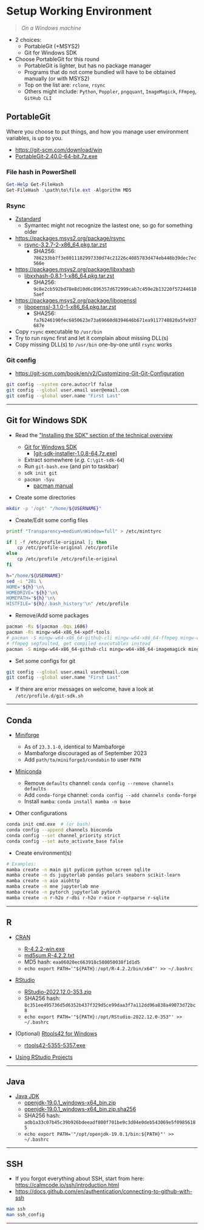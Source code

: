 # Setup Working Environment

> _On a Windows machine_

- 2 choices:
  - PortableGit (+MSYS2)
  - Git for Windows SDK
- Choose PortableGit for this round
  - PortableGit is lighter, but has no package manager
  - Programs that do not come bundled will have to be obtained manually (or with MSYS2)
  - Top on the list are: `rclone`, `rsync`
  - Others might include: `Python`, `Poppler`, `pngquant`, `ImageMagick`, `FFmpeg`, `GitHub CLI`

## PortableGit

Where you choose to put things, and how you manage user environment variables, is up to you.

- https://git-scm.com/download/win
- [PortableGit-2.40.0-64-bit.7z.exe](https://github.com/git-for-windows/git/releases/download/v2.40.0.windows.1/PortableGit-2.40.0-64-bit.7z.exe)

### File hash in PowerShell

```powershell
Get-Help Get-FileHash
Get-FileHash .\path\to\file.ext -Algorithm MD5
```

### Rsync

- [Zstandard](https://github.com/facebook/zstd/releases)
  - Symantec might not recognize the lastest one, so go for something older
- https://packages.msys2.org/package/rsync
  - [rsync-3.2.7-2-x86_64.pkg.tar.zst](https://mirror.msys2.org/msys/x86_64/rsync-3.2.7-2-x86_64.pkg.tar.zst)
    - SHA256: `786233bb7f3e8011182997330d74c21226c4085783d474eb448b39dec7ec566e`
- https://packages.msys2.org/package/libxxhash
  - [libxxhash-0.8.1-1-x86_64.pkg.tar.zst](https://mirror.msys2.org/msys/x86_64/libxxhash-0.8.1-1-x86_64.pkg.tar.zst)
    - SHA256: `9c8e2cb592bd78e8d10d6c896357d672999cab7c459e2b13220f572446105aef`
- https://packages.msys2.org/package/libopenssl
  - [libopenssl-3.1.0-1-x86_64.pkg.tar.zst](https://mirror.msys2.org/msys/x86_64/libopenssl-3.1.0-1-x86_64.pkg.tar.zst)
    - SHA256: `fa76246190fec6850623e73a69660d8394646b671ea9117748820a5fe937687e`
- Copy `rsync` executable to `/usr/bin`
- Try to run rsync first and let it complain about missing DLL(s)
- Copy missing DLL(s) to `/usr/bin` one-by-one until `rsync` works

### Git config

- https://git-scm.com/book/en/v2/Customizing-Git-Git-Configuration

```bash
git config --system core.autocrlf false
git config --global user.email user@email.com
git config --global user.name "First Last"
```

---

## Git for Windows SDK

- Read the ["Installing the SDK" section of the technical overview](https://github.com/git-for-windows/git/wiki/Technical-overview#installing-the-sdk)
  - [Git for Windows SDK](https://github.com/git-for-windows/build-extra/releases)
    - [[git-sdk-installer-1.0.8-64.7z.exe](https://github.com/git-for-windows/build-extra/releases/download/git-sdk-1.0.8/git-sdk-installer-1.0.8-64.7z.exe)]
  - Extract somewhere (_e.g._ `C:\git-sdk-64`)
  - Run `git-bash.exe` (and pin to taskbar)
  - `sdk init git`
  - `pacman -Syu`
    - [pacman manual](https://archlinux.org/pacman/pacman.8.html)

- Create some directories

```bash
mkdir -p '/opt' "/home/${USERNAME}"
```

- Create/Edit some config files

```bash
printf "Transparency=medium\nWindow=full" > /etc/minttyrc

if [ -f /etc/profile-original ]; then
	cp /etc/profile-original /etc/profile
else
	cp /etc/profile /etc/profile-original
fi

h="/home/${USERNAME}"
sed -i "28i \
HOME='${h}'\n\
HOMEDRIVE='${h}'\n\
HOMEPATH='${h}'\n\
HISTFILE='${h}/.bash_history'\n" /etc/profile
```

- Remove/Add some packages

```bash
pacman -Rs $(pacman -Qqs i686)
pacman -Rs mingw-w64-x86_64-xpdf-tools
# pacman -S mingw-w64-x86_64-github-cli mingw-w64-x86_64-ffmpeg mingw-w64-x86_64-imagemagick mingw-w64-x86_64-pngquant mingw-w64-x86_64-poppler tree
# ffmpeg segfaulted, get compiled executables instead
pacman -S mingw-w64-x86_64-github-cli mingw-w64-x86_64-imagemagick mingw-w64-x86_64-pngquant mingw-w64-x86_64-poppler tree
```

- Set some configs for git

```bash
git config --global user.email user@email.com
git config --global user.name "First Last"
```

- If there are error messages on welcome, have a look at `/etc/profile.d/git-sdk.sh`

---

## Conda

- [Miniforge](https://github.com/conda-forge/miniforge/releases)
  - As of `23.3.1-0`, identical to Mambaforge
  - Mambaforge discouraged as of September 2023
  - Add `path/to/miniforge3/condabin` to user `PATH`

- [Miniconda](https://docs.conda.io/en/latest/miniconda.html)
  - Remove `defaults` channel: `conda config --remove channels defaults`
  - Add `conda-forge` channel: `conda config --add channels conda-forge`
  - Install `mamba`: `conda install mamba -n base`

- Other configurations

```bash
conda init cmd.exe  # (or bash)
conda config --append channels bioconda
conda config --set channel_priority strict
conda config --set auto_activate_base false
```

- Create environment(s)

```bash
# Examples:
mamba create -n main git pydicom python screen sqlite
mamba create -n ds jupyterlab pandas polars seaborn scikit-learn
mamba create -n aio aiohttp
mamba create -n mne jupyterlab mne
mamba create -n pytorch jupyterlab pytorch
mamba create -n r-h2o r-dbi r-h2o r-mice r-optparse r-sqlite
```

---

## R

- [CRAN](https://cran.r-project.org)
  - [R-4.2.2-win.exe](https://cran.r-project.org/bin/windows/base/R-4.2.2-win.exe)
  - [md5sum.R-4.2.2.txt](https://cran.r-project.org/bin/windows/base/md5sum.R-4.2.2.txt)
  - MD5 hash: `eaa06020ec663918c580050038f1d1d5`
  - `echo export PATH='"${PATH}:/opt/R-4.2.2/bin/x64"' >> ~/.bashrc`

- [RStudio](https://posit.co/download/rstudio-desktop)
  - [RStudio-2022.12.0-353.zip](https://download1.rstudio.org/electron/windows/RStudio-2022.12.0-353.zip)
  - SHA256 hash: `8c351ee495736d5d6352b437f329d5ce99daa3f7a112dd96a838a49073d72bc8`
  - `echo export PATH='"${PATH}:/opt/RStudio-2022.12.0-353"' >> ~/.bashrc`

- (Optional) [Rtools42 for Windows](https://cran.r-project.org/bin/windows/Rtools/rtools42/rtools.html)
  - [rtools42-5355-5357.exe](https://cran.r-project.org/bin/windows/Rtools/rtools42/files/rtools42-5355-5357.exe)

- [Using RStudio Projects](https://support.rstudio.com/hc/en-us/articles/200526207-Using-Projects)

---

## Java

- [Java JDK](https://jdk.java.net)
  - [openjdk-19.0.1_windows-x64_bin.zip](https://download.java.net/java/GA/jdk19.0.1/afdd2e245b014143b62ccb916125e3ce/10/GPL/openjdk-19.0.1_windows-x64_bin.zip)
  - [openjdk-19.0.1_windows-x64_bin.zip.sha256](https://download.java.net/java/GA/jdk19.0.1/afdd2e245b014143b62ccb916125e3ce/10/GPL/openjdk-19.0.1_windows-x64_bin.zip.sha256)
  - SHA256 hash: `adb1a33c07b45c39b926bdeeadf800f701be9c3d04e0deb543069e5f09856185`
  - `echo export PATH='"/opt/openjdk-19.0.1/bin:${PATH}"' >> ~/.bashrc`

---

## SSH

- If you forgot everything about SSH, start from here: https://calmcode.io/ssh/introduction.html
- https://docs.github.com/en/authentication/connecting-to-github-with-ssh

```bash
man ssh
man ssh_config
```

---


